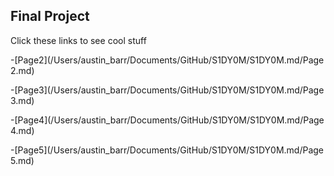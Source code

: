## Final Project
Click these links to see cool stuff


-[Page2](/Users/austin_barr/Documents/GitHub/S1DY0M/S1DY0M.md/Page 2.md)

-[Page3](/Users/austin_barr/Documents/GitHub/S1DY0M/S1DY0M.md/Page 3.md)

-[Page4](/Users/austin_barr/Documents/GitHub/S1DY0M/S1DY0M.md/Page 4.md)

-[Page5](/Users/austin_barr/Documents/GitHub/S1DY0M/S1DY0M.md/Page 5.md)
